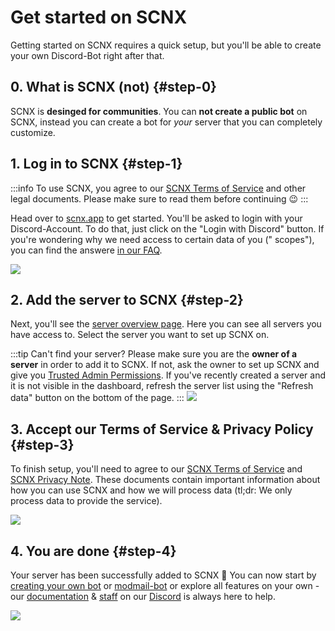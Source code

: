 # Get started on SCNX

Getting started on SCNX requires a quick setup, but you'll be able to create your own Discord-Bot right after that.

## 0. What is SCNX (not) {#step-0}

SCNX is **desinged for communities**. You can __**not create a public bot**__ on SCNX, instead you can create a bot for
*your* server that you can completely customize.

## 1. Log in to SCNX {#step-1}

:::info
To use SCNX, you agree to our [SCNX Terms of Service](https://scootk.it/scnx-tos) and other legal documents. Please
make sure to read them before continuing :wink:
:::

Head over to [scnx.app](https://scnx.app) to get started. You'll be asked to login with your Discord-Account. To do
that, just click on the "Login with Discord" button. If you're wondering why we need access to certain data of you ("
scopes"), you can find the answere [in our FAQ](/docs/scnx/account-and-billing/faq#discord-access).

![](@site/docs/assets/setup/setup-1.png)

## 2. Add the server to SCNX {#step-2}

Next, you'll see the [server overview page](https://scnx.app/user/guilds). Here you can see all servers you have access
to. Select the server you want to set up SCNX on.

:::tip Can't find your server?
Please make sure you are the **owner of a server** in order to add it to SCNX. If not, ask the owner to set up SCNX and
give you [Trusted Admin Permissions](/docs/scnx/guilds/trusted-admins). If you've recently created a server and it is not
visible in the dashboard, refresh the server list using the "Refresh data" button on the bottom of the page.
:::
![](@site/docs/assets/setup/setup-2.png)

## 3. Accept our Terms of Service & Privacy Policy {#step-3}

To finish setup, you'll need to agree to our [SCNX Terms of Service](https://scootk.it/scnx-tos)
and [SCNX Privacy Note](https://scootk.it/scnx-privacy). These documents contain important information about how you
can use SCNX and how we will process data (tl;dr: We only process data to provide the service).

![](@site/docs/assets/setup/setup-4.png)

## 4. You are done {#step-4}

Your server has been successfully added to SCNX :tada:
You can now start by [creating your own bot](/docs/custom-bot) or [modmail-bot](/docs/modmail) or explore all features on your own -
our [documentation](/) & [staff](https://scnx.app/help) on our [Discord](https://scootk.it/dc) is always here to help.

![](@site/docs/assets/setup/setup-5.png)